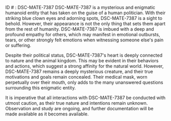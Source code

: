 ID # : DSC-MATE-7387
DSC-MATE-7387 is a mysterious and enigmatic humanoid entity that has taken on the guise of a human politician. With their striking blue clown eyes and adorning spots, DSC-MATE-7387 is a sight to behold. However, their appearance is not the only thing that sets them apart from the rest of humanity. DSC-MATE-7387 is imbued with a deep and profound empathy for others, which may manifest in emotional outbursts, tears, or other strongly felt emotions when witnessing someone else's pain or suffering. 

Despite their political status, DSC-MATE-7387's heart is deeply connected to nature and the animal kingdom. This may be evident in their behaviors and actions, which suggest a strong affinity for the natural world. However, DSC-MATE-7387 remains a deeply mysterious creature, and their true motivations and goals remain concealed. Their medical mask, worn perpetually over their mouth, only adds to the many unanswered questions surrounding this enigmatic entity.

It is imperative that all interactions with DSC-MATE-7387 be conducted with utmost caution, as their true nature and intentions remain unknown. Observation and study are ongoing, and further documentation will be made available as it becomes available.